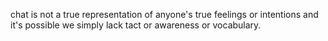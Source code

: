 chat is not a true representation of anyone's true feelings or intentions and it's possible we simply lack tact or awareness or vocabulary.
